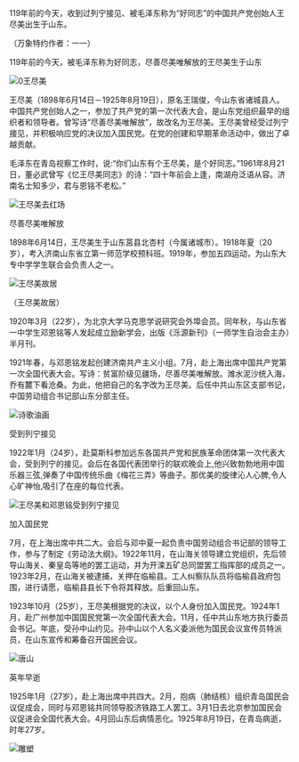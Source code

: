 119年前的今天，收到过列宁接见、被毛泽东称为“好同志”的中国共产党创始人王尽美出生于山东。

（万象特约作者：一一）

119年前的今天，被毛泽东称为好同志，尽善尽美唯解放的王尽美生于山东

![0王尽美](0王尽美.jpg)

王尽美（1898年6月14日－1925年8月19日），原名王瑞俊，今山东省诸城县人。中国共产党创始人之一，参加了共产党的第一次代表大会，是山东党组织最早的组织者和领导者。曾写诗“尽善尽美唯解放”，故改名为王尽美。王尽美曾经受过列宁接见，并积极响应党的决议加入国民党。在党的创建和早期革命活动中，做出了卓越贡献。

毛泽东在青岛视察工作时，说:“你们山东有个王尽美，是个好同志。”1961年8月21日，董必武曾写《忆王尽美同志》的诗：“四十年前会上逢，南湖舟泛语从容。济南名士知多少，君与恩铭不老松。”

![王尽美去红场](王尽美去红场.jpeg)

尽善尽美唯解放

1898年6月14日，王尽美生于山东莒县北杏村（今属诸城市）。1918年夏（20岁），考入济南山东省立第一师范学校预科班。1919年，参加五四运动，为山东大专中学学生联合会负责人之一。

![王尽美故居](王尽美故居.jpg)

（王尽美故居）

1920年3月（22岁），为北京大学马克思学说研究会外埠会员。同年秋，与山东省一中学生邓恩铭等人发起成立励新学会，出版《泺源新刊》（一师学生自治会主办）半月刊。

1921年春，与邓恩铭发起创建济南共产主义小组。7月，赴上海出席中国共产党第一次全国代表大会。写诗：贫富阶级见疆场，尽善尽美唯解放。潍水泥沙统入海，乔有麓下看沧桑。为此，他把自己的名字改为王尽美。后任中共山东区支部书记，中国劳动组合书记部山东分部主任。

![诗歌油画](诗歌油画.jpg)

受到列宁接见

1922年1月（24岁），赴莫斯科参加远东各国共产党和民族革命团体第一次代表大会，受到列宁的接见。会后在各国代表团举行的联欢晚会上,他兴致勃勃地用中国乐器三弦,弹奏了中国传统乐曲《梅花三弄》等曲子。那优美的旋律沁人心脾,令人心旷神怡,吸引了在座的每位代表。



![王尽美和邓恩铭受到列宁接见](王尽美和邓恩铭受到列宁接见.jpg)

加入国民党

7月，在上海出席中共二大。会后与邓中夏一起负责中国劳动组合书记部的领导工作，参与了制定《劳动法大纲》。1922年11月，在山海关领导建立党组织，先后领导山海关、秦皇岛等地的罢工运动，并为开滦五矿总同盟罢工指挥部的成员之一。1923年2月，在山海关被逮捕，关押在临榆县。工人纠察队队员将临榆县政府包围，进行请愿，临榆县县长下令将其释放。后重回山东。

1923年10月（25岁），王尽美根据党的决议，以个人身份加入国民党。1924年1月，赴广州参加中国国民党第一次全国代表大会。11月，任中共山东地方执行委员会书记。年底，受孙中山约见。孙中山以个人名义委派他为国民会议宣传员特派员，在山东宣传和筹备召开国民会议。

![唐山](唐山.jpg)

英年早逝

1925年1月（27岁），赴上海出席中共四大。2月，抱病（肺结核）组织青岛国民会议促成会，同时与邓恩铭共同领导胶济铁路工人罢工。3月1日去北京参加国民会议促进会全国代表大会。4月回山东后病情恶化。1925年8月19日，在青岛病逝，时年27岁。

![雕塑](雕塑.jpg)